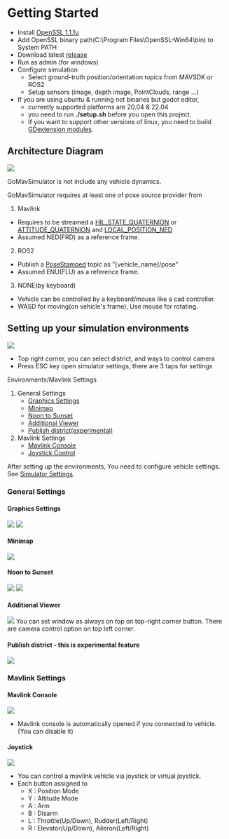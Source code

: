 # Getting Started
- Install [OpenSSL 1.1.1u](https://slproweb.com/products/Win32OpenSSL.html)
- Add OpenSSL binary path(C:\Program Files\OpenSSL-Win64\bin\) to System PATH
- Download latest [release](https://github.com/timetravelCat/GoMavSimulator/releases/)
- Run as admin (for windows)
- Configure simulation
  - Select ground-truth position/orientation topics from MAVSDK or ROS2
  - Setup sensors (image, depth image, PointClouds, range ...)
- If you are using ubuntu & running not binaries but godot editor, 
    - currently supported platforms are 20.04 & 22.04
    - you need to run **./setup.sh** before you open this project.
    - If you want to support other versions of linux, you need to build [GDextension modules](GDExtension.md).
## Architecture Diagram
![](./screenshots/SimpleUsage.png)

GoMavSimulator is not include any vehicle dynamics. 

GoMavSimulator requires at least one of pose source provider from
1) Mavlink
* Requires to be streamed a [HIL_STATE_QUATERNION](https://mavlink.io/en/messages/common.html#HIL_STATE_QUATERNION) or [ATTITUDE_QUATERNION](https://mavlink.io/en/messages/common.html#ATTITUDE_QUATERNION) and [LOCAL_POSITION_NED](https://mavlink.io/en/messages/common.html#LOCAL_POSITION_NED)
* Assumed NED(FRD) as a reference frame.
2) ROS2
* Publish a [PoseStamped](https://docs.ros2.org/foxy/api/geometry_msgs/msg/PoseStamped.html) topic as "[vehicle_name]/pose"
* Assumed ENU(FLU) as a reference frame.
3) NONE(by keyboard)
* Vehicle can be controlled by a keyboard/mouse like a cad controller.
* WASD for moving(on vehicle's frame), Use mouse for rotating.

## Setting up your simulation environments
![](./screenshots/MainScene.png)
* Top right corner, you can select district, and ways to control camera
* Press ESC key open simulator settings, there are 3 taps for settings

<!-- TABLE OF CONTENTS -->
<summary>Environments/Mavlink Settings</summary>
<ol>
<li>
    <summary>General Settings</summary>
    <ul>
    <li><a href="#graphics-settings">Graphics Settings</a></li>
    </ul>
    <ul>
    <li><a href="#minimap">Minimap</a></li>
    </ul>
    <ul>
    <li><a href="#noon-to-sunset">Noon to Sunset</a></li>
    </ul>
    <ul>
    <li><a href="#additional-viewer">Additional Viewer</a></li>
    </ul>
    <ul>
    <li><a href="#publish-district---this-is-experimental-feature">Publish district(experimental)</a></li>
    </ul>
</li>
<li>
    <summary>Mavlink Settings</summary>
    <ul>
    <li><a href="#mavlink-console">Mavlink Console</a></li>
    </ul>
    <ul>
    <li><a href="#joystick">Joystick Control</a></li>
    </ul>
</li>
</ol>

After setting up the environments, You need to configure vehicle settings. 
See [Simulator Settings](./Settings.md).

### General Settings
#### Graphics Settings
![](./screenshots/GraphicsSettings-low.png)
![](./screenshots/GraphicsSettings-ultra.png)

#### Minimap
![](./screenshots/Minimap.png)

#### Noon to Sunset
![](./screenshots/Noon.png)
![](./screenshots/Sunset.png)

#### Additional Viewer
![](./screenshots/Viewer.png)
You can set window as always on top on top-right corner button.
There are camera control option on top left corner.

#### Publish district - this is experimental feature
![](./screenshots/PublishDistrict.png)

### Mavlink Settings
#### Mavlink Console
![](./screenshots/MavlinkConsole.png)
- Mavlink console is automatically opened if you connected to vehicle. (You can disable it)

#### Joystick
![](./screenshots/Joystick.png)
- You can control a mavlink vehicle via joystick or virtual joystick.
- Each button assigned to
    * X : Position Mode
    * Y : Altitude Mode
    * A : Arm
    * B : Disarm
    * L : Throttle(Up/Down), Rudder(Left/Right)
    * R : Elevator(Up/Down), Aileron(Left/Right)
